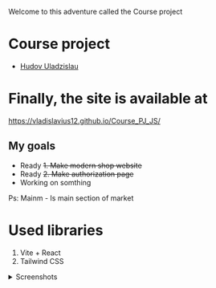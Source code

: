 Welcome to this adventure called the Course project
# Course project
- [Hudov Uladzislau](https://github.com/Vladislavius12)

# Finally, the site is available at 
https://vladislavius12.github.io/Course_PJ_JS/

## My goals
- Ready
 <del>1. Make modern shop website</del>
- Ready
 <del>2. Make authorization page </del> 
- Working on somthing

Ps: Mainm - Is main section of market 

# Used libraries
1. Vite + React
2. Tailwind CSS

<details>
  <summary>Screenshots</summary>
  
   - Project prototype:
   ![Image alt](Layout.png)

   - Project working prototype:
   ![Image alt](Working_prototype_1.png)

   - Mobile version of site:
   ![Image alt](Working_prototype_2.png)

   - Screenshot of the work done:
   ![Image alt](Working_prototype_3.png)  
</details>
